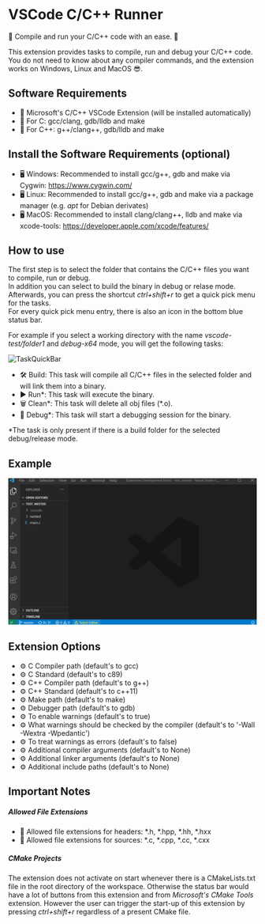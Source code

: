 # VSCode C/C++ Runner

🚀 Compile and run your C/C++ code with an ease. 🚀

This extension provides tasks to compile, run and debug your C/C++ code.  
You do not need to know about any compiler commands, and the extension works on Windows, Linux and MacOS 😎.

## Software Requirements

- 🔧 Microsoft's C/C++ VSCode Extension (will be installed automatically)
- 🔧 For C: gcc/clang, gdb/lldb and make
- 🔧 For C++: g++/clang++, gdb/lldb and make

## Install the Software Requirements (optional)

- 🖥️ Windows: Recommended to install gcc/g++, gdb and make via Cygwin: <https://www.cygwin.com/>
- 🖥️ Linux: Recommended to install gcc/g++, gdb and make via a package manager (e.g. *apt* for Debian derivates)
- 🖥️ MacOS: Recommended to install clang/clang++, lldb and make via xcode-tools: <https://developer.apple.com/xcode/features/>

## How to use

The first step is to select the folder that contains the C/C++ files you want to compile, run or debug.  
In addition you can select to build the binary in debug or relase mode.  
Afterwards, you can press the shortcut *ctrl+shift+r* to get a quick pick menu for the tasks.  
For every quick pick menu entry, there is also an icon in the bottom blue status bar.

For example if you select a working directory with the name *vscode-test/folder1* and *debug-x64* mode, you will get the following tasks:

![TaskQuickBar](https://github.com/franneck94/Vscode-C-Cpp-Runner/blob/master/media/TaskQuickPick.png?raw=true)

- 🛠 Build: This task will compile all C/C++ files in the selected folder and will link them into a binary.
- ▶️ Run*: This task will execute the binary.
- 🗑️ Clean*: This task will delete all obj files (*.o).
- 🐞 Debug*: This task will start a debugging session for the binary.

*The task is only present if there is a build folder for the selected debug/release mode.

## Example

![ExampleGif](https://github.com/franneck94/Vscode-C-Cpp-Runner/blob/master/media/ExecuteTasks.gif?raw=true)

## Extension Options

- ⚙️ C Compiler path (default's to gcc)
- ⚙️ C Standard (default's to c89)
- ⚙️ C++ Compiler path (default's to g++)
- ⚙️ C++ Standard (default's to c++11)
- ⚙️ Make path (default's to make)
- ⚙️ Debugger path (default's to gdb)
- ⚙️ To enable warnings (default's to true)
- ⚙️ What warnings should be checked by the compiler (default's to '-Wall -Wextra -Wpedantic')
- ⚙️ To treat warnings as errors (default's to false)
- ⚙️ Additional compiler arguments (default's to None)
- ⚙️ Additional linker arguments (default's to None)
- ⚙️ Additional include paths (default's to None)

## Important Notes

##### Allowed File Extensions

- 📂 Allowed file extensions for headers: \*.h, \*.hpp, \*.hh, \*.hxx
- 📁 Allowed file extensions for sources: \*.c, \*.cpp, \*.cc, \*.cxx

##### CMake Projects

The extension does not activate on start whenever there is a CMakeLists.txt file in the root directory of the workspace.
Otherwise the status bar would have a lot of buttons from this extension and from *Microsoft's CMake Tools* extension.
However the user can trigger the start-up of this extension by pressing *ctrl+shift+r* regardless of a present CMake file.
